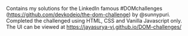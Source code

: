 Contains my solutions for the LinkedIn famous #DOMchallenges  (https://github.com/devkodeio/the-dom-challenge) by @sunnypuri. Completed the challenged using HTML, CSS and Vanilla Javascript only.
The UI can be viewed at https://jayasurya-vj.github.io/DOM-challenges/
